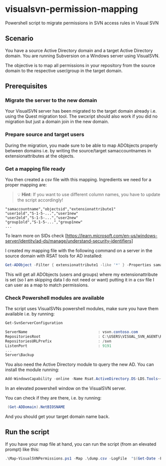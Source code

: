 # visualsvn-permission-mapping
Powershell script to migrate permissions in SVN access rules in Visual SVN

## Scenario

You have a source Active Directory domain and a target Active Directory domain.
You are running Subversion on a Windows server using VisualSVN.

The objective is to map all permissions in your repository from the source
domain to the respective user/group in the target domain.

## Prerequisites

### Migrate the server to the new domain

Your VisualSVN server has been migrated to the target domain already i.e. using
the Quest migration tool. The swcxript should also work if you did no migration
but just a domain join in the new domain.

### Prepare source and target users
During the migration, you made sure to be able to map ADObjects properly between
domains i.e. by writing the source/target samaccountnames in extensionattributes
at the objects.

### Get a mapping file ready
You then created a csv file with this mapping. Ingredients we need for a proper
mapping are:

> :bulb: **Hint**: If you want to use different column names, you have to update
> the script accordingly!

```csv
"samaccountname","objectsid","extensionattribute1"
"user1old","S-1-5-...","user1new"
"user2old","S-1-5-...","user2new"
"group1old","S-1-5-...","group1new"
...
```

To learn more on SIDs check [https://learn.microsoft.com/en-us/windows-server/identity/ad-ds/manage/understand-security-identifiers]

I created my mapping file with the following command on a server in the source
domain with RSAT tools for AD installed:

```powershell
Get-ADObject -Filter { extensionattribute1 -like '*' } -Properties samaccountname,extensionattribute1,objectsid | select samaccountname,objectsid,extensionattribute1| Export-Csv -Path .\dump.csv -NoClobber -NoTypeInformation
```

This will get all ADObjects (users and groups) where my extensionattribute is
set (so I am skipping data I do not need or want) putting it in a csv file I
can user as a map to match permissions.

### Check Powershell modules are available

The script uses VisualSVNs powershell modules, make sure you have them
available i.e. by running:

```powershell
Get-SvnServerConfiguration

ServerName                                : vsvn.contoso.com
RepositoriesRoot                          : C:\USERS\VISUAL_SVN_AGENT\REPOSITORIES\
RepositoriesURLPrefix                     : /svn
ListenPort                                : 9191
...
Server\Backup
```

You also need the Active Directory module to query the new AD. You can install
the module running:

```powershell
Add-WindowsCapability -online -Name Rsat.ActiveDirectory.DS-LDS.Tools~~~~0.0.1.0
```

In an elevated powershell window on the VisualSVN server.

You can check if they are there, i.e. by running:

```powershell
 (Get-ADDomain).NetBIOSNAME
```

And you should get your target domain name back.

## Run the script

If you have your map file at hand, you can run the script (from an elevated
prompt) like this:

```powershell
.\Map-VisualSVNPermissions.ps1 -Map .\dump.csv -LogFile  "$(Get-Date -Format "yyyyMMddHHmmss")-$($env:USERNAME)-map-permissions.log"
```